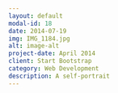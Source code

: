 ```yaml
---
layout: default
modal-id: 18
date: 2014-07-19
img: IMG_1184.jpg
alt: image-alt
project-date: April 2014
client: Start Bootstrap
category: Web Development
description: A self-portrait
---
```

